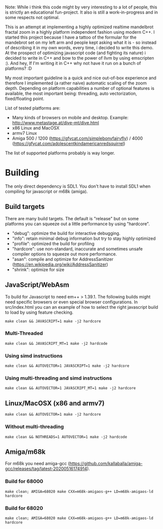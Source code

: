 Note: While i think this code might by very interesting to a lot of people, this is strictly an educational fun-project. It also is still a work-in-progress and in some respects not optimal.

This is an attempt at implementing a highly optimized realtime mandelbrot fractal zoom in a highly platform independent fashion using modern C++. I started this project because I have a tattoo of the formular for the mandebrot set on my left arm and people kept asking what it is - so instead of describing it in my own words, every time, i decided to write this demo. At the prospect of optimizing javascript code (and fighting its nature) i decided to write in C++ and bow to the power of llvm by using emscripten :). And hey, If I'm writing it in C++ why not have it run on a bunch of platforms? :D

My most important guideline is a quick and nice out-of-box experience and therefore I implemented (a rather naive) automatic scaling of the zoom depth. Depending on platform capabilities a number of optional features is available, the most important being: threading, auto vectorization, fixed/floating point.

List of tested platforms are:
- Many kinds of browsers on mobile and desktop. Example: http://www.metastage.at/dive-mt/dive.html
- x86 Linux and MacOSX
- armv7 Linux
- Amiga 500 / 1200 (https://gfycat.com/simplebonyfairyfly) / 4000 (https://gfycat.com/adolescentkindamericanredsquirrel)

The list of supported platforms probably is way longer.

# Building

The only direct dependency is SDL1. You don't have to install SDL1 when compiling for javascript or m68k (amiga).

## Build targets

There are many build targets. The default is "release" but on some platforms you can squeeze out a little performance by using "hardcore".

* "debug": optimize the build for interactive debugging.
* "info": retain minimal debug information but try to stay highly optimized
* "profile": optimized the build for profiling
* "hardcore": use non-standard, inaccurate and sometimes unsafe compiler options to squeeze out more performance.
* "asan": compile and optimize for AddressSanitizer (https://en.wikipedia.org/wiki/AddressSanitizer)
* "shrink": optimize for size

## JavaScript/WebAsm
To build for Javascript to need em++ > 1.39.1. The following builds might need specific browsers or even special browser configurations. In src/index.html you can an example of how to select the right javascript build to load by using feature checking.
```
make clean && JAVASCRIPT=1 make -j2 hardcore
```
### Multi-Threaded 
```
make clean && JAVASCRIPT_MT=1 make -j2 hardcode
```
### Using simd instructions
```
make clean && AUTOVECTOR=1 JAVASCRIPT=1 make -j2 hardcore
```
### Using multi-threading and simd instructions
```
make clean && AUTOVECTOR=1 JAVASCRIPT_MT=1 make -j2 hardcore
```
## Linux/MacOSX (x86 and armv7)
```
make clean && AUTOVECTOR=1 make -j2 hardcore
```
### Without multi-threading
```
make clean && NOTHREADS=1 AUTOVECTOR=1 make -j2 hardcode
```
## Amiga/m68k

For m68k you need amiga-gcc (https://github.com/kallaballa/amiga-gcc/releases/tag/latest-20200516174914).

### Build for 68000
```
make clean; AMIGA=68020 make CXX=m68k-amigaos-g++ LD=m68k-amigaos-ld hardcore
```

### Build for 68020
```
make clean; AMIGA=68020 make CXX=m68k-amigaos-g++ LD=m68k-amigaos-ld hardcore
```
